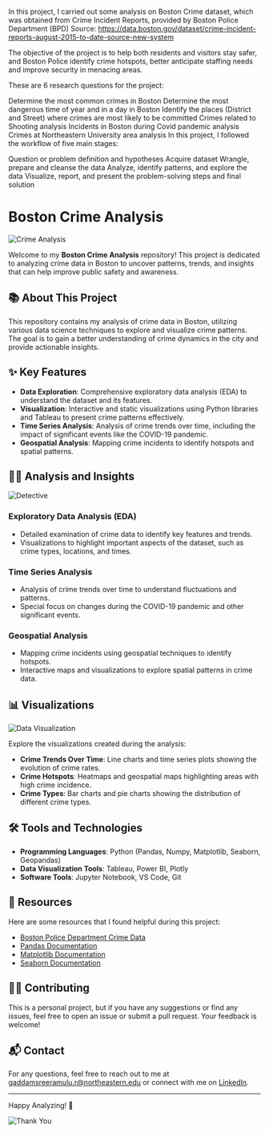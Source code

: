 In this project, I carried out some analysis on Boston Crime dataset, which was obtained from Crime Incident Reports, provided by Boston Police Department (BPD) Source: https://data.boston.gov/dataset/crime-incident-reports-august-2015-to-date-source-new-system

The objective of the project is to help both residents and visitors stay safer, and Boston Police identify crime hotspots, better anticipate staffing needs and improve security in menacing areas.

These are 6 research questions for the project:

Determine the most common crimes in Boston
Determine the most dangerous time of year and in a day in Boston
Identify the places (District and Street) where crimes are most likely to be committed
Crimes related to Shooting analysis
Incidents in Boston during Covid pandemic analysis
Crimes at Northeastern University area analysis
In this project, I followed the workflow of five main stages:

Question or problem definition and hypotheses
Acquire dataset
Wrangle, prepare and cleanse the data
Analyze, identify patterns, and explore the data
Visualize, report, and present the problem-solving steps and final solution

# Boston Crime Analysis

![Crime Analysis](https://i.pinimg.com/originals/d3/6d/ab/d36dab36b468ea872b072f0e870452a4.gif)

Welcome to my **Boston Crime Analysis** repository! This project is dedicated to analyzing crime data in Boston to uncover patterns, trends, and insights that can help improve public safety and awareness.

## 📚 About This Project

This repository contains my analysis of crime data in Boston, utilizing various data science techniques to explore and visualize crime patterns. The goal is to gain a better understanding of crime dynamics in the city and provide actionable insights.

## ✨ Key Features

- **Data Exploration**: Comprehensive exploratory data analysis (EDA) to understand the dataset and its features.
- **Visualization**: Interactive and static visualizations using Python libraries and Tableau to present crime patterns effectively.
- **Time Series Analysis**: Analysis of crime trends over time, including the impact of significant events like the COVID-19 pandemic.
- **Geospatial Analysis**: Mapping crime incidents to identify hotspots and spatial patterns.

## 🕵️‍♂️ Analysis and Insights

![Detective](https://media.giphy.com/media/26AHONQ79FdWZhAI0/giphy.gif)

### Exploratory Data Analysis (EDA)

- Detailed examination of crime data to identify key features and trends.
- Visualizations to highlight important aspects of the dataset, such as crime types, locations, and times.

### Time Series Analysis

- Analysis of crime trends over time to understand fluctuations and patterns.
- Special focus on changes during the COVID-19 pandemic and other significant events.

### Geospatial Analysis

- Mapping crime incidents using geospatial techniques to identify hotspots.
- Interactive maps and visualizations to explore spatial patterns in crime data.

## 📊 Visualizations

![Data Visualization](https://media0.giphy.com/media/lMZG968WfKZrTFaDtU/200.gif?cid=790b76114diqwp9inhhsy4p06jzgnndwsiqfvki9o7eh4tw2&ep=v1_gifs_search&rid=200.gif&ct=g)

Explore the visualizations created during the analysis:

- **Crime Trends Over Time**: Line charts and time series plots showing the evolution of crime rates.
- **Crime Hotspots**: Heatmaps and geospatial maps highlighting areas with high crime incidence.
- **Crime Types**: Bar charts and pie charts showing the distribution of different crime types.

## 🛠 Tools and Technologies

- **Programming Languages**: Python (Pandas, Numpy, Matplotlib, Seaborn, Geopandas)
- **Data Visualization Tools**: Tableau, Power BI, Plotly
- **Software Tools**: Jupyter Notebook, VS Code, Git

## 📖 Resources

Here are some resources that I found helpful during this project:

- [Boston Police Department Crime Data](https://data.boston.gov/dataset/crime-incident-reports-august-2015-to-date-source-new-system)
- [Pandas Documentation](https://pandas.pydata.org/pandas-docs/stable/)
- [Matplotlib Documentation](https://matplotlib.org/stable/contents.html)
- [Seaborn Documentation](https://seaborn.pydata.org/)

## 👩‍💻 Contributing

This is a personal project, but if you have any suggestions or find any issues, feel free to open an issue or submit a pull request. Your feedback is welcome!

## 📬 Contact

For any questions, feel free to reach out to me at [gaddamsreeramulu.r@northeastern.edu](mailto:gaddamsreeramulu.r@northeastern.edu) or connect with me on [LinkedIn](https://www.linkedin.com/in/grohitkumar/).

---

Happy Analyzing! 🌟

![Thank You](https://pa1.aminoapps.com/7065/bdf52af267032912a814032cf00f91e8990ff853r1-466-498_00.gif)
